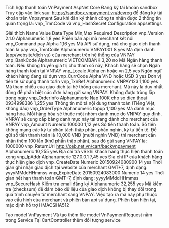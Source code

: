 Tích hợp thanh toán VnPayment AspNet Core
Đăng ký tài khoản sandbox
Truy cập vào link sau: https://sandbox.vnpayment.vn/devreg để đăng ký tài khoản trên Vnpayment
Sau khi đăn ký thành công ta nhận được 2 thông tin quan trọng là: vnp_TmnCode và vnp_HashSecret
Configuration appsettings
 

Giải thích
Name	Value	Data Type	Min,Max	Required	Description
vnp_Version	2.1.0	Alphanumeric	1,8	yes	Phiên bản api mà merchant kết nối
vnp_Command	pay	Alpha	1,16	yes	Mã API sử dụng, mã cho giao dịch thanh toán là pay
vnp_TmnCode	Alphanumeric	VNPAY001	8	yes	Mã định danh (app/website/dịch vụ) của merchant trên hệ thống của VNPAY
vnp_BankCode	Alphanumeric	VIETCOMBANK	3,20	no	Mã Ngân hàng thanh toán. Nếu không truyền giá trị cho tham số này, Khách hàng sẽ chọn Ngân hàng thanh toán tại VNPAY
vnp_Locale	Alpha	en hoặc vn	2,5	yes	Ngôn ngữ khách hàng đang sử dụn
vnp_CurrCode	Alpha	VND hoặc USD	3	yes	Đơn vị tiền tệ sử dụng thanh toán
vnp_TxnRef	Alphanumeric	VNPAY123	1,100	yes	Mã tham chiếu của giao dịch tại hệ thống của merchant. Mã này là duy nhất đùng để phân biệt các đơn hàng gửi sang VNPAY. Không được trùng lặp trong ngày
vnp_OrderInfo	Alphanumeric	Nap 100K cho so dien thoai 0934998386	1,255	yes	Thông tin mô tả nội dung thanh toán (Tiếng Việt, không dấu)
vnp_OrderType	Alphanumeric	topup	1,100	yes	Mã danh mục hàng hóa. Mỗi hàng hóa sẽ thuộc một nhóm danh mục do VNPAY quy định. VNPAY sẽ cung cấp bảng danh mục này tại trang dành cho merchant của VNPAY
vnp_Amount	Numeric	100000	1,12	yes	Số tiền thanh toán. Số tiền không mang các ký tự phân tách thập phân, phần nghìn, ký tự tiền tệ. Để gửi số tiền thanh toán là 10,000 VND (mười nghìn VNĐ) thì merchant cần nhân thêm 100 lần (khử phần thập phân), sau đó gửi sang VNPAY là: 1000000
vnp_ReturnUrl	http://ceb.net.vn/cart/backvnpayment	Alphanumeric	10,255	yes	Địa chỉ trả về khi khách hàng thực hiện thanh toán xong
vnp_IpAddr	Alphanumeric	127.0.0.1	7,45	yes	Địa chỉ IP của khách hàng thực hiện giao dịch
vnp_CreateDate	Numeric	20150924080900	14	yes	Thời gian ghi nhận giao dịch tại website của merchant GMT+7, định dạng: yyyyMMddHHmmss
vnp_ExpireDate	20150924083000	Numeric	14	yes	Thời gian hết hạn thanh toán GMT+7, định dạng: yyyyMMddHHmmss
vnp_SecureHash	Kiểm tra email đăng ký	Alphanumeric	32,255	yes	Mã kiểm tra (checksum) để đảm bảo dữ liệu của giao dịch không bị thay đổi trong quá trình chuyển từ merchant sang VNPAY. Việc tạo ra mã này phụ thuộc vào cấu hình của merchant và phiên bản api sử dụng. Phiên bản hiện tại, mặc định hỗ trợ HMACSHA512

Tạo model VnPayment 
Và tạo thêm file model VnPaymentRequest nằm trong Service
Tại CartController thêm đối tượng service
